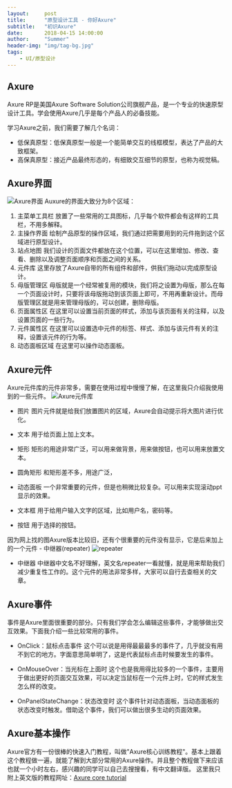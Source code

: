 ```yaml
---
layout:     post
title:      "原型设计工具 - 你好Axure"
subtitle:   "初识Axure"
date:       2018-04-15 14:00:00
author:     "Summer"
header-img: "img/tag-bg.jpg"
tags:
    - UI/原型设计
---
```


## Axure
Axure RP是美国Axure Software Solution公司旗舰产品，是一个专业的快速原型设计工具。学会使用Axure几乎是每个产品人的必备技能。

学习Axure之前，我们需要了解几个名词：

- 低保真原型：低保真原型一般是一个能简单交互的线框模型，表达了产品的大致框架。
- 高保真原型：接近产品最终形态的，有细致交互细节的原型，也称为视觉稿。

## Axure界面
![Axure界面](https://img-blog.csdn.net/20180415101809586?watermark/2/text/aHR0cHM6Ly9ibG9nLmNzZG4ubmV0L3N1bW1lcl8wNg==/font/5a6L5L2T/fontsize/400/fill/I0JBQkFCMA==/dissolve/70)
Auxure的界面大致分为8个区域：
1. 主菜单工具栏
放置了一些常用的工具图标，几乎每个软件都会有这样的工具栏，不用多解释。
2. 主操作界面
绘制产品原型的操作区域，我们通过把需要用到的元件拖到这个区域进行原型设计。
3. 站点地图
我们设计的页面文件都放在这个位置，可以在这里增加、修改、查看、删除以及调整页面顺序和页面之间的关系。
4. 元件库
这里存放了Axure自带的所有组件和部件，供我们拖动以完成原型设计。
5. 母版管理区
母版就是一个经常被复用的模块，我们将之设置为母版，那么在每一个页面设计时，只要将该母版拖动到该页面上即可，不用再重新设计。而母版管理区就是用来管理母版的，可以创建，删除母版。
6. 页面属性区
在这里可以设置当前页面的样式，添加与该页面有关的注释，以及设置页面的一些行为。
7. 元件属性区
在这里可以设置选中元件的标签、样式、添加与该元件有关的注释，设置该元件的行为等。
8. 动态面板区域
在这里可以操作动态面板。

## Axure元件
Axure元件库的元件非常多，需要在使用过程中慢慢了解，在这里我只介绍我使用到的一些元件。
![Axure元件库](https://img-blog.csdn.net/2018041510351459?watermark/2/text/aHR0cHM6Ly9ibG9nLmNzZG4ubmV0L3N1bW1lcl8wNg==/font/5a6L5L2T/fontsize/400/fill/I0JBQkFCMA==/dissolve/70)

- 图片
图片元件就是给我们放置图片的区域，Axure会自动提示将大图片进行优化。

- 文本
用于给页面上加上文本。

- 矩形
矩形的用途非常广泛，可以用来做背景，用来做按钮，也可以用来放置文本。

- 圆角矩形
和矩形差不多，用途广泛，

- 动态面板
一个非常重要的元件，但是也稍微比较复杂。可以用来实现滚动ppt显示的效果。

- 文本框
用于给用户输入文字的区域，比如用户名，密码等。

- 按钮
用于选择的按钮。

因为网上找的图Axure版本比较旧，还有个很重要的元件没有显示，它是后来加上的一个元件 - 中继器(repeater)
![repeater](https://img-blog.csdn.net/20180415105413346?watermark/2/text/aHR0cHM6Ly9ibG9nLmNzZG4ubmV0L3N1bW1lcl8wNg==/font/5a6L5L2T/fontsize/400/fill/I0JBQkFCMA==/dissolve/70)

- 中继器
中继器中文名不好理解，英文名repeater一看就懂，就是用来帮助我们减少重复性工作的。这个元件的用法非常多样，大家可以自行去查相关的文章。

## Axure事件
事件是Axure里面很重要的部分。只有我们学会怎么编辑这些事件，才能够做出交互效果。下面我介绍一些比较常用的事件。

- OnClick：鼠标点击事件
这个可以说是用得最最最多的事件了，几乎就没有用不到它的地方。字面意思简单明了，这是代表鼠标点击时候要发生的事件。

- OnMouseOver：当光标在上面时
这个也是我用得比较多的一个事件，主要用于做出更好的页面交互效果，可以决定当鼠标在一个元件上时，它的样式发生怎么样的改变。

- OnPanelStateChange：状态改变时
这个事件针对动态面板，当动态面板的状态改变时触发。借助这个事件，我们可以做出很多生动的页面效果。

## Axure基本操作
Axure官方有一份很棒的快速入门教程，叫做"Axure核心训练教程"。基本上跟着这个教程做一遍，就能了解到大部分常用的Axure操作。并且整个教程做下来应该也就一个小时左右，感兴趣的同学可以自己去搜搜看，有中文翻译版。
这里我只附上英文版的教程网址：[Axure core tutorial](https://www.axure.com/support/training/core/1-basics)
